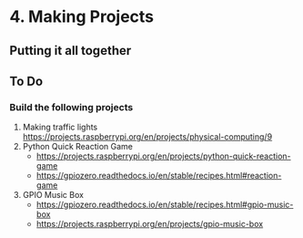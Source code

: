 # 4. Making Projects

## Putting it all together

## To Do

### Build the following projects

1. Making traffic lights https://projects.raspberrypi.org/en/projects/physical-computing/9
2. Python Quick Reaction Game 
    - https://projects.raspberrypi.org/en/projects/python-quick-reaction-game
    - https://gpiozero.readthedocs.io/en/stable/recipes.html#reaction-game
3. GPIO Music Box 
    - https://gpiozero.readthedocs.io/en/stable/recipes.html#gpio-music-box
    - https://projects.raspberrypi.org/en/projects/gpio-music-box
